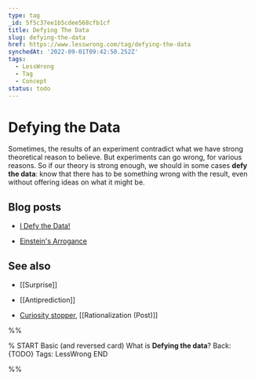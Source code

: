 ```yaml
---
type: tag
_id: 5f5c37ee1b5cdee568cfb1cf
title: Defying The Data
slug: defying-the-data
href: https://www.lesswrong.com/tag/defying-the-data
synchedAt: '2022-09-01T09:42:50.252Z'
tags:
  - LessWrong
  - Tag
  - Concept
status: todo
---
```


# Defying the Data

Sometimes, the results of an experiment contradict what we have strong theoretical reason to believe. But experiments can go wrong, for various reasons. So if our theory is strong enough, we should in some cases **defy the data**: know that there has to be something wrong with the result, even without offering ideas on what it might be.

Blog posts
----------

* [I Defy the Data!](http://lesswrong.com/lw/ig/i_defy_the_data/)

* [Einstein's Arrogance](http://lesswrong.com/lw/jo/einsteins_arrogance/)

See also
--------

* [[Surprise]]

* [[Antiprediction]]

* [Curiosity stopper](https://wiki.lesswrong.com/wiki/Curiosity_stopper), [[Rationalization (Post)]]


%%

% START
Basic (and reversed card)
What is **Defying the data**?
Back: {TODO}
Tags: LessWrong
END

%%
	
